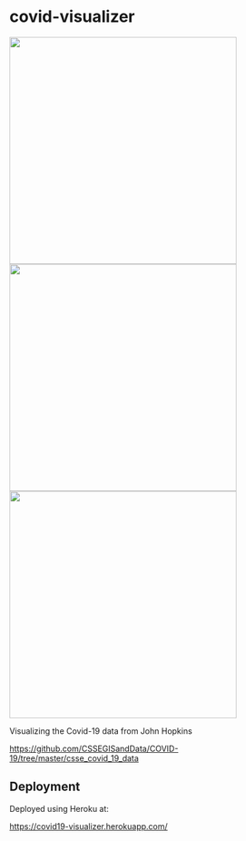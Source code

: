 # covid-visualizer

<img src="img/screenshot01.png" height="400">

<img src="img/screenshot02.png" height="400">

<img src="img/screenshot03.png" height="400">

Visualizing the Covid-19 data from John Hopkins

https://github.com/CSSEGISandData/COVID-19/tree/master/csse_covid_19_data

## Deployment

Deployed using Heroku at:

https://covid19-visualizer.herokuapp.com/
